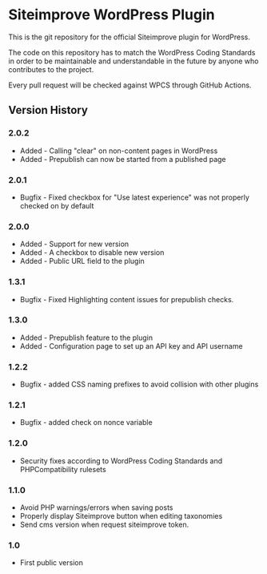# Siteimprove WordPress Plugin

This is the git repository for the official Siteimprove plugin for WordPress.

The code on this repository has to match the WordPress Coding Standards in order to be maintainable and understandable in the future by anyone who contributes to the project.

Every pull request will be checked against WPCS through GitHub Actions.

## Version History

### 2.0.2
* Added - Calling "clear" on non-content pages in WordPress
* Added - Prepublish can now be started from a published page

### 2.0.1
* Bugfix - Fixed checkbox for "Use latest experience" was not properly checked on by default

### 2.0.0
* Added - Support for new version
* Added - A checkbox to disable new version
* Added - Public URL field to the plugin

### 1.3.1
* Bugfix - Fixed Highlighting content issues for prepublish checks.

### 1.3.0
* Added - Prepublish feature to the plugin
* Added - Configuration page to set up an API key and API username

### 1.2.2
* Bugfix - added CSS naming prefixes to avoid collision with other plugins

### 1.2.1
* Bugfix - added check on nonce variable

### 1.2.0
* Security fixes according to WordPress Coding Standards and PHPCompatibility rulesets

### 1.1.0
* Avoid PHP warnings/errors when saving posts
* Properly display Siteimprove button when editing taxonomies
* Send cms version when request siteimprove token.

### 1.0
* First public version
